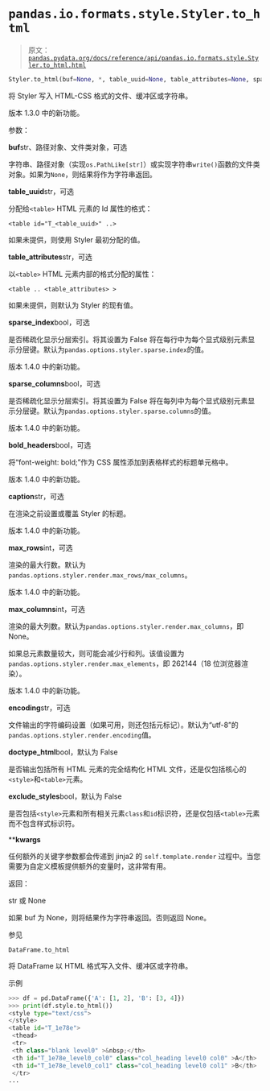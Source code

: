 # `pandas.io.formats.style.Styler.to_html`

> 原文：[`pandas.pydata.org/docs/reference/api/pandas.io.formats.style.Styler.to_html.html`](https://pandas.pydata.org/docs/reference/api/pandas.io.formats.style.Styler.to_html.html)

```py
Styler.to_html(buf=None, *, table_uuid=None, table_attributes=None, sparse_index=None, sparse_columns=None, bold_headers=False, caption=None, max_rows=None, max_columns=None, encoding=None, doctype_html=False, exclude_styles=False, **kwargs)
```

将 Styler 写入 HTML-CSS 格式的文件、缓冲区或字符串。

版本 1.3.0 中的新功能。

参数：

**buf**str、路径对象、文件类对象，可选

字符串、路径对象（实现`os.PathLike[str]`）或实现字符串`write()`函数的文件类对象。如果为`None`，则结果将作为字符串返回。

**table_uuid**str，可选

分配给`<table>` HTML 元素的 Id 属性的格式：

`<table id="T_<table_uuid>" ..>`

如果未提供，则使用 Styler 最初分配的值。

**table_attributes**str，可选

以`<table>` HTML 元素内部的格式分配的属性：

`<table .. <table_attributes> >`

如果未提供，则默认为 Styler 的现有值。

**sparse_index**bool，可选

是否稀疏化显示分层索引。将其设置为 False 将在每行中为每个显式级别元素显示分层键。默认为`pandas.options.styler.sparse.index`的值。

版本 1.4.0 中的新功能。

**sparse_columns**bool，可选

是否稀疏化显示分层索引。将其设置为 False 将在每列中为每个显式级别元素显示分层键。默认为`pandas.options.styler.sparse.columns`的值。

版本 1.4.0 中的新功能。

**bold_headers**bool，可选

将“font-weight: bold;”作为 CSS 属性添加到表格样式的标题单元格中。

版本 1.4.0 中的新功能。

**caption**str，可选

在渲染之前设置或覆盖 Styler 的标题。

版本 1.4.0 中的新功能。

**max_rows**int，可选

渲染的最大行数。默认为`pandas.options.styler.render.max_rows/max_columns`。

版本 1.4.0 中的新功能。

**max_columns**int，可选

渲染的最大列数。默认为`pandas.options.styler.render.max_columns`，即 None。

如果总元素数量较大，则可能会减少行和列。该值设置为`pandas.options.styler.render.max_elements`，即 262144（18 位浏览器渲染）。

版本 1.4.0 中的新功能。

**encoding**str，可选

文件输出的字符编码设置（如果可用，则还包括元标记）。默认为“utf-8”的`pandas.options.styler.render.encoding`值。

**doctype_html**bool，默认为 False

是否输出包括所有 HTML 元素的完全结构化 HTML 文件，还是仅包括核心的`<style>`和`<table>`元素。

**exclude_styles**bool，默认为 False

是否包括`<style>`元素和所有相关元素`class`和`id`标识符，还是仅包括`<table>`元素而不包含样式标识符。

****kwargs**

任何额外的关键字参数都会传递到 jinja2 的 `self.template.render` 过程中。当您需要为自定义模板提供额外的变量时，这非常有用。

返回：

str 或 None

如果 buf 为 None，则将结果作为字符串返回。否则返回 None。

参见

`DataFrame.to_html`

将 DataFrame 以 HTML 格式写入文件、缓冲区或字符串。

示例

```py
>>> df = pd.DataFrame({'A': [1, 2], 'B': [3, 4]})
>>> print(df.style.to_html())  
<style type="text/css">
</style>
<table id="T_1e78e">
 <thead>
 <tr>
 <th class="blank level0" >&nbsp;</th>
 <th id="T_1e78e_level0_col0" class="col_heading level0 col0" >A</th>
 <th id="T_1e78e_level0_col1" class="col_heading level0 col1" >B</th>
 </tr>
... 
```
